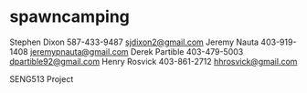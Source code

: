 spawncamping
============

Stephen Dixon 587-433-9487 sjdixon2@gmail.com
Jeremy Nauta 403-919-1408 jeremypnauta@gmail.com
Derek Partible 403-479-5003 dpartible92@gmail.com
Henry Rosvick 403-861-2712 hhrosvick@gmail.com

SENG513 Project
